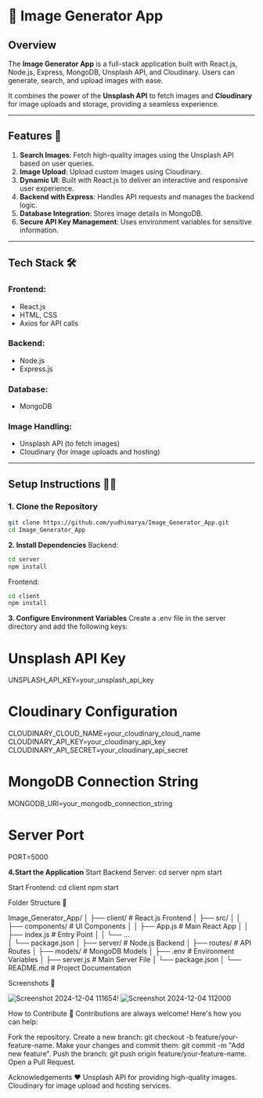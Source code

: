 # 🌟 Image Generator App

## Overview
The **Image Generator App** is a full-stack application built with React.js, Node.js, Express, MongoDB, Unsplash API, and Cloudinary. Users can generate, search, and upload images with ease.

It combines the power of the **Unsplash API** to fetch images and **Cloudinary** for image uploads and storage, providing a seamless experience.

---

## Features 🚀
1. **Search Images**: Fetch high-quality images using the Unsplash API based on user queries.  
2. **Image Upload**: Upload custom images using Cloudinary.  
3. **Dynamic UI**: Built with React.js to deliver an interactive and responsive user experience.  
4. **Backend with Express**: Handles API requests and manages the backend logic.  
5. **Database Integration**: Stores image details in MongoDB.  
6. **Secure API Key Management**: Uses environment variables for sensitive information.

---

## Tech Stack 🛠️
### **Frontend**:
- React.js  
- HTML, CSS  
- Axios for API calls  

### **Backend**:
- Node.js  
- Express.js  

### **Database**:
- MongoDB  

### **Image Handling**:
- Unsplash API (to fetch images)  
- Cloudinary (for image uploads and hosting)

---

## Setup Instructions 🧑‍💻

### **1. Clone the Repository**

```bash
git clone https://github.com/yudhimarya/Image_Generator_App.git
cd Image_Generator_App
```
**2. Install Dependencies**
Backend:
 ```bash
cd server
npm install
```
Frontend:
```bash
cd client
npm install
```
**3. Configure Environment Variables**
Create a .env file in the server directory and add the following keys:
# Unsplash API Key
UNSPLASH_API_KEY=your_unsplash_api_key

# Cloudinary Configuration
CLOUDINARY_CLOUD_NAME=your_cloudinary_cloud_name
CLOUDINARY_API_KEY=your_cloudinary_api_key
CLOUDINARY_API_SECRET=your_cloudinary_api_secret

# MongoDB Connection String
MONGODB_URI=your_mongodb_connection_string

# Server Port
PORT=5000

**4.Start the Application**
Start Backend Server:
cd server
npm start

Start Frontend:
cd client
npm start


Folder Structure 📂

Image_Generator_App/
│
├── client/                # React.js Frontend
│   ├── src/
│   │   ├── components/    # UI Components
│   │   ├── App.js         # Main React App
│   │   ├── index.js       # Entry Point
│   │   └── ...           
│   └── package.json
│
├── server/                # Node.js Backend
│   ├── routes/            # API Routes
│   ├── models/            # MongoDB Models
│   ├── .env               # Environment Variables
│   ├── server.js          # Main Server File
│   └── package.json
│
└── README.md              # Project Documentation



Screenshots 📸

![Screenshot 2024-12-04 111654](https://github.com/user-attachments/assets/6ca3238b-edd9-4c5c-bacc-8aaa40f8e73b)!
![Screenshot 2024-12-04 112000](https://github.com/user-attachments/assets/6d03b884-12f2-4c6a-a2c7-7d8183dae2e0)


How to Contribute 🤝
Contributions are always welcome! Here's how you can help:

Fork the repository.
Create a new branch: git checkout -b feature/your-feature-name.
Make your changes and commit them: git commit -m "Add new feature".
Push the branch: git push origin feature/your-feature-name.
Open a Pull Request.



Acknowledgements ❤️
Unsplash API for providing high-quality images.
Cloudinary for image upload and hosting services.

